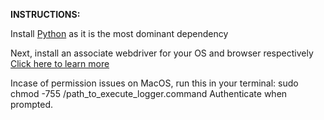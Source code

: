 <b>INSTRUCTIONS:</b>
<p> Install <a href='https://www.python.org/downloads/'>Python</a> as it is the most dominant dependency </p>
<p> Next, install an associate webdriver for your OS and browser respectively <a href='https://www.selenium.dev/documentation/webdriver/getting_started/install_drivers/'>Click here to learn more</a></p>

Incase of permission issues on MacOS, run this in your terminal: </i>sudo chmod -755 /path_to_execute_logger.command</i> Authenticate when prompted.
